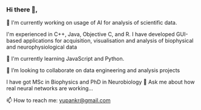 ### Hi there 👋,
🔭 I'm currently working on usage of AI for analysis of scientific data.

I'm experienced in C++, Java, Objective C, and R. 
I have developed GUI-based applications for acquisition, visualisation and analysis of biophysical and neurophysiological data

🌱 I'm currently learning JavaScript and Python.

👯 I’m looking to collaborate on data engineering and analysis projects

I have got MSc in Biophysics and PhD in Neurobiology
💬 Ask me about how real neural networks are working...

📫 How to reach me: yupankr@gmail.com


